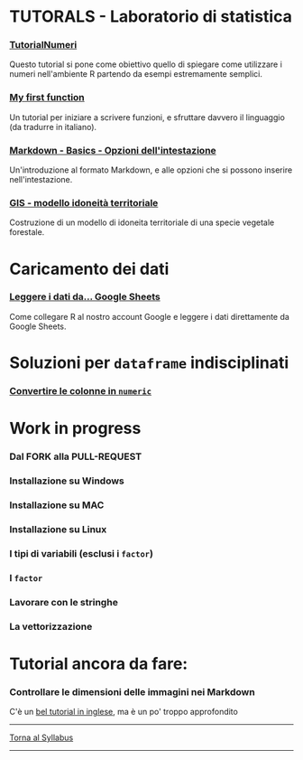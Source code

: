 TUTORALS - Laboratorio di statistica
================

### [TutorialNumeri](https://github.com/lucamoca22/TutorialNumeri)

Questo tutorial si pone come obiettivo quello di spiegare come utilizzare i numeri nell'ambiente R partendo da esempi estremamente semplici.

### [My first function](https://github.com/saveriofrancini/My_first_function)

Un tutorial per iniziare a scrivere funzioni, e sfruttare davvero il linguaggio (da tradurre in italiano).

### [Markdown - Basics - Opzioni dell'intestazione](https://github.com/CBUFLM/RCourse_assignments)

Un'introduzione al formato Markdown, e alle opzioni che si possono inserire nell'intestazione.

### [GIS - modello idoneità territoriale](https://github.com/GregorioFantoni/tutorial-modello-idoneita-territoriale)

Costruzione di un modello di idoneita territoriale di una specie vegetale forestale.

Caricamento dei dati
====================

### [Leggere i dati da... Google Sheets](google_sheets/)

Come collegare R al nostro account Google e leggere i dati direttamente da Google Sheets.

Soluzioni per `dataframe` indisciplinati
========================================

### [Convertire le colonne in `numeric`](colonne_numeriche/)

Work in progress
================

### Dal FORK alla PULL-REQUEST

### Installazione su Windows

### Installazione su MAC

### Installazione su Linux

### I tipi di variabili (esclusi i `factor`)

### I `factor`

### Lavorare con le stringhe

### La vettorizzazione

Tutorial ancora da fare:
========================

### Controllare le dimensioni delle immagini nei Markdown

C'è un [bel tutorial in inglese](https://www.zevross.com/blog/2017/06/19/tips-and-tricks-for-working-with-images-and-figures-in-r-markdown-documents/), ma è un po' troppo approfondito

------------------------------------------------------------------------

[Torna al Syllabus](../README.md)

------------------------------------------------------------------------
